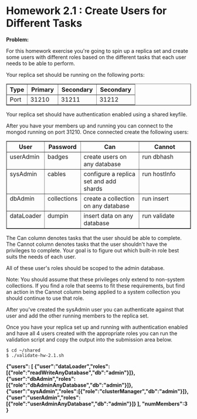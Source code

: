 # Homework 2.1 : Create Users for Different Tasks

**Problem:**

For this homework exercise you're going to spin up a replica set and create some users with different roles based on the different tasks that each user needs to be able to perform.

Your replica set should be running on the following ports:

<table border="1" class="docutils">
<colgroup>
<col width="16%">
<col width="24%">
<col width="30%">
<col width="30%">
</colgroup>
<thead valign="bottom">
<tr><th class="head">Type</th>
<th class="head">Primary</th>
<th class="head">Secondary</th>
<th class="head">Secondary</th>
</tr>
</thead>
<tbody valign="top">
<tr><td>Port</td>
<td>31210</td>
<td>31211</td>
<td>31212</td>
</tr>
</tbody>
</table>

Your replica set should have authentication enabled using a shared keyfile.

After you have your members up and running you can connect to the mongod running on port 31210. Once connected create the following users:

<table border="1" class="docutils">
<colgroup>
<col width="12%">
<col width="13%">
<col width="40%">
<col width="36%">
</colgroup>
<thead valign="bottom">
<tr><th class="head">User</th>
<th class="head">Password</th>
<th class="head">Can</th>
<th class="head">Cannot</th>
</tr>
</thead>
<tbody valign="top">
<tr><td>userAdmin</td>
<td>badges</td>
<td>create users on any database</td>
<td>run dbhash</td>
</tr>
<tr><td>sysAdmin</td>
<td>cables</td>
<td>configure a replica set and add shards</td>
<td>run hostInfo</td>
</tr>
<tr><td>dbAdmin</td>
<td>collections</td>
<td>create a collection on any database</td>
<td>run insert</td>
</tr>
<tr><td>dataLoader</td>
<td>dumpin</td>
<td>insert data on any database</td>
<td>run validate</td>
</tr>
</tbody>
</table>

The Can column denotes tasks that the user should be able to complete. The Cannot column denotes tasks that the user shouldn't have the privileges to complete. Your goal is to figure out which built-in role best suits the needs of each user.

All of these user's roles should be scoped to the admin database.

Note: You should assume that these privileges only extend to non-system collections. If you find a role that seems to fit these requirements, but find an action in the Cannot column being applied to a system collection you should continue to use that role.

After you've created the sysAdmin user you can authenticate against that user and add the other running members to the replica set.

Once you have your replica set up and running with authentication enabled and have all 4 users created with the appropriate roles you can run the validation script and copy the output into the submission area below.

```
$ cd ~/shared
$ ./validate-hw-2.1.sh
```

**{"users": [ {"user":"dataLoader","roles":[{"role":"readWriteAnyDatabase","db":"admin"}]}, {"user":"dbAdmin","roles":[{"role":"dbAdminAnyDatabase","db":"admin"}]}, {"user":"sysAdmin","roles":[{"role":"clusterManager","db":"admin"}]}, {"user":"userAdmin","roles":[{"role":"userAdminAnyDatabase","db":"admin"}]} ], "numMembers":3 }**
